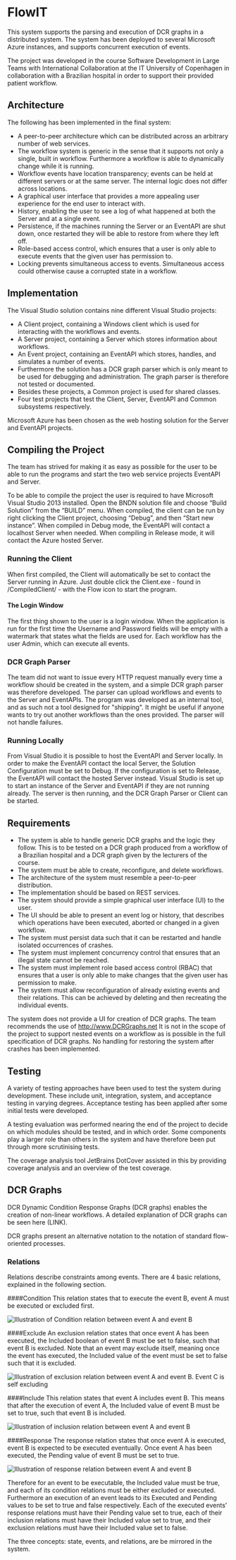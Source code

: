 # FlowIT
This system supports the parsing and execution of DCR graphs in a distributed system. The system has been deployed to several Microsoft Azure instances, and supports concurrent execution of events. 

The project was developed in the course Software Development in Large Teams with International Collaboration at the IT University of Copenhagen in collaboration with a Brazilian hospital in order to support their provided patient workflow.  

## Architecture
The following has been implemented in the final system:

- A peer-to-peer architecture which can be distributed across an arbitrary number of web services.
- The workflow system is generic in the sense that it supports not only a single, built in workflow. Furthermore a workflow is able to dynamically change while it is running.
- Workflow events have location transparency; events can be held at different servers or at the same server. The internal logic does not differ across locations.
- A graphical user interface that provides a more appealing user experience for the end user to interact with.
- History, enabling the user to see a log of what happened at both the Server and at a single event.
- Persistence, if the machines running the Server or an EventAPI are shut down, once restarted they will be able to restore from where they left off.
- Role-based access control, which ensures that a user is only able to execute events that the given user has permission to.
- Locking prevents simultaneous access to events. Simultaneous access could otherwise cause a corrupted state in a workflow.

## Implementation
The Visual Studio solution contains nine different Visual Studio projects:

- A Client project, containing a Windows client which is used for interacting with the workflows and events.
- A Server project, containing a Server which stores information about workflows.
- An Event project, containing an EventAPI which stores, handles, and simulates a number of events.
- Furthermore the solution has a DCR graph parser which is only meant to be used for debugging and administration. The graph parser is therefore not tested or documented.
- Besides these projects, a Common project is used for shared classes.
- Four test projects that test the Client, Server, EventAPI and Common subsystems respectively.

Microsoft Azure has been chosen as the web hosting solution for the Server and EventAPI projects.

## Compiling the Project
The team has strived for making it as easy as possible for the user to be able to run the programs and start the two web service projects EventAPI and Server.

To be able to compile the project the user is required to have Microsoft Visual Studio 2013 installed. Open the BNDN solution file and choose “Build Solution” from the “BUILD” menu.
When compiled, the client can be run by right clicking the Client project, choosing “Debug”, and then “Start new instance”.
When compiled in Debug mode, the EventAPI will contact a localhost Server when needed. When compiling in Release mode, it will contact the Azure hosted Server. 

### Running the Client
When first compiled, the Client will automatically be set to contact the Server running in Azure. Just double click the Client.exe - found in <Handin folder>/CompiledClient/ - with the Flow icon to start the program.

#### The Login Window
The first thing shown to the user is a login window. When the application is run for the first time the Username and Password fields will be empty with a watermark that states what the fields are used for.
Each workflow has the user Admin, which can execute all events.

### DCR Graph Parser
The team did not want to issue every HTTP request manually every time a workflow should be created in the system, and a simple DCR graph parser was therefore developed.
The parser can upload workflows and events to the Server and EventAPIs. The program was developed as an internal tool, and as such not a tool designed for "shipping". It might be useful if anyone wants to try out another workflows than the ones provided. 
The parser will not handle failures.

### Running Locally
From Visual Studio it is possible to host the EventAPI and Server locally. In order to make the EventAPI contact the local Server, the Solution Configuration must be set to Debug. If the configuration is set to Release, the EventAPI will contact the hosted Server instead.
Visual Studio is set up to start an instance of the Server and EventAPI if they are not running already. 
The server is then running, and the DCR Graph Parser or Client can be started.


## Requirements
- The system is able to handle generic DCR graphs and the logic they follow. This is to be tested on a DCR graph produced from a workflow of a Brazilian hospital and a DCR graph given by the lecturers of the course.
- The system must be able to create, reconfigure, and delete workflows.
- The architecture of the system must resemble a peer-to-peer distribution.
- The implementation should be based on REST services.
- The system should provide a simple graphical user interface (UI) to the user.
- The UI should be able to present an event log or history, that describes which operations have been executed, aborted or changed in a given workflow.
- The system must persist data such that it can be restarted and handle isolated occurrences of crashes.
- The system must implement concurrency control that ensures that an illegal state cannot be reached.
- The system must implement role based access control (RBAC) that ensures that a user is only able to make changes that the given user has permission to make.
- The system must allow reconfiguration of already existing events and their relations. This can be achieved by deleting and then recreating the individual events.


The system does not provide a UI for creation of DCR graphs. The team recommends the use of http://www.DCRGraphs.net
It is not in the scope of the project to support nested events on a workflow as is possible in the full specification of DCR graphs.
No handling for restoring the system after crashes has been implemented.

## Testing

A variety of testing approaches have been used to test the system during development. These include unit, integration, system, and acceptance testing in varying degrees. Acceptance testing has been applied after some initial tests were developed.
A testing evaluation was performed nearing the end of the project to decide on which modules should be tested, and in which order. Some components play a larger role than others in the system and have therefore been put through more scrutinising tests.
The coverage analysis tool JetBrains DotCover assisted in this by providing coverage analysis and an overview of the test coverage.


## DCR Graphs
DCR Dynamic Condition Response Graphs (DCR graphs) enables the creation of non-linear workflows. A detailed explanation of DCR graphs can be seen here (LINK).

DCR graphs present an alternative notation to the notation of standard flow-oriented processes.

### Relations
Relations describe constraints among events. There are 4 basic relations, explained in the following section.

####Condition
This relation states that to execute the event B, event A must be executed or excluded first.

![Illustration of Condition relation between event A and event B](other/docs/Rapport/HandIn/Figures/conditions.png)

####Exclude
An exclusion relation states that once event A has been executed, the Included boolean of event B must be set to false, such that event B is excluded. Note that an event may exclude itself, meaning once the event has executed, the Included value of the event must be set to false such that it is excluded. 

![Illustration of exclusion relation between event A and event B. Event C is self excluding](other/docs/Rapport/HandIn/Figures/exclusion.png)

####Include
This relation states that event A includes event B. This means that after the execution of event A, the Included value of event B must be set to true, such that event B is included.

![Illustration of inclusion relation between event A and event B](other/docs/Rapport/HandIn/Figures/inclusion.png)

####Response
The response relation states that once event A is executed, event B is expected to be executed eventually. Once event A has been executed, the Pending value of event B must be set to true.

![Illustration of response relation between event A and event B](other/docs/Rapport/HandIn/Figures/response.png)

Therefore for an event to be executable, the Included value must be true, and each of its condition relations must be either excluded or executed.
Furthermore an execution of an event leads to its Executed and Pending values to be set to true and false respectively. 
Each of the executed events’ response relations must have their Pending value set to true, each of their inclusion relations must have their Included value set to true, and their exclusion relations must have their Included value set to false.

The three concepts: state, events, and relations, are be mirrored in the system.


 	



